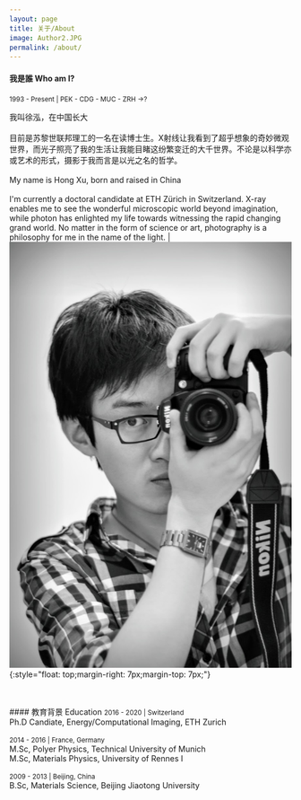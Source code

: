 ```yaml
---
layout: page
title: 关于/About
image: Author2.JPG
permalink: /about/
---
```


#### 我是誰 Who am I? 
<small>1993 - Present | PEK - CDG - MUC - ZRH ->? </small>


我叫徐泓，在中国长大<br><br>目前是苏黎世联邦理工的一名在读博士生。X射线让我看到了超乎想象的奇妙微观世界，而光子照亮了我的生活让我能目睹这纷繁变迁的大千世界。不论是以科学亦或艺术的形式，摄影于我而言是以光之名的哲学。<br><br>My name is Hong Xu, born and raised in China<br><br> I'm currently a doctoral candidate at ETH Zürich in Switzerland. X-ray enables me to see the wonderful microscopic world beyond imagination, while photon has enlighted my life towards witnessing the rapid changing grand world. No matter in the form of science or art, photography is a philosophy for me in the name of the light. | ![](/img/about/a01.jpg){:style="float: top;margin-right: 7px;margin-top: 7px;"}

<br>
<br>
#### 教育背景 Education
<small>2016 - 2020 | Switzerland </small><br>
Ph.D Candiate, Energy/Computational Imaging, ETH Zurich<br>

<small>2014 - 2016 | France, Germany </small><br>
M.Sc, Polyer Physics, Technical University of Munich<br>
M.Sc, Materials Physics, University of Rennes I<br>

<small>2009 - 2013 | Beijing, China </small><br>
B.Sc, Materials Science, Beijing Jiaotong University<br>
